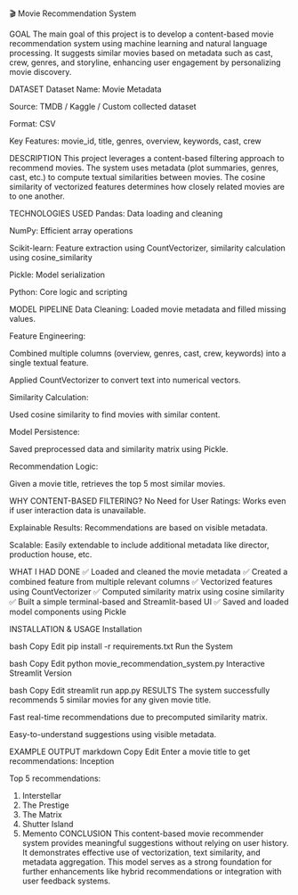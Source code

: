 🎬 Movie Recommendation System

GOAL
The main goal of this project is to develop a content-based movie recommendation system using machine learning and natural language processing. It suggests similar movies based on metadata such as cast, crew, genres, and storyline, enhancing user engagement by personalizing movie discovery.

DATASET
Dataset Name: Movie Metadata

Source: TMDB / Kaggle / Custom collected dataset

Format: CSV

Key Features: movie_id, title, genres, overview, keywords, cast, crew

DESCRIPTION
This project leverages a content-based filtering approach to recommend movies. The system uses metadata (plot summaries, genres, cast, etc.) to compute textual similarities between movies. The cosine similarity of vectorized features determines how closely related movies are to one another.

TECHNOLOGIES USED
Pandas: Data loading and cleaning

NumPy: Efficient array operations

Scikit-learn: Feature extraction using CountVectorizer, similarity calculation using cosine_similarity

Pickle: Model serialization

Python: Core logic and scripting

MODEL PIPELINE
Data Cleaning: Loaded movie metadata and filled missing values.

Feature Engineering:

Combined multiple columns (overview, genres, cast, crew, keywords) into a single textual feature.

Applied CountVectorizer to convert text into numerical vectors.

Similarity Calculation:

Used cosine similarity to find movies with similar content.

Model Persistence:

Saved preprocessed data and similarity matrix using Pickle.

Recommendation Logic:

Given a movie title, retrieves the top 5 most similar movies.

WHY CONTENT-BASED FILTERING?
No Need for User Ratings: Works even if user interaction data is unavailable.

Explainable Results: Recommendations are based on visible metadata.

Scalable: Easily extendable to include additional metadata like director, production house, etc.

WHAT I HAD DONE
✅ Loaded and cleaned the movie metadata
✅ Created a combined feature from multiple relevant columns
✅ Vectorized features using CountVectorizer
✅ Computed similarity matrix using cosine similarity
✅ Built a simple terminal-based and Streamlit-based UI
✅ Saved and loaded model components using Pickle

INSTALLATION & USAGE
Installation

bash
Copy
Edit
pip install -r requirements.txt
Run the System

bash
Copy
Edit
python movie_recommendation_system.py
Interactive Streamlit Version

bash
Copy
Edit
streamlit run app.py
RESULTS
The system successfully recommends 5 similar movies for any given movie title.

Fast real-time recommendations due to precomputed similarity matrix.

Easy-to-understand suggestions using visible metadata.

EXAMPLE OUTPUT
markdown
Copy
Edit
Enter a movie title to get recommendations: Inception

Top 5 recommendations:
1. Interstellar
2. The Prestige
3. The Matrix
4. Shutter Island
5. Memento
CONCLUSION
This content-based movie recommender system provides meaningful suggestions without relying on user history. It demonstrates effective use of vectorization, text similarity, and metadata aggregation. This model serves as a strong foundation for further enhancements like hybrid recommendations or integration with user feedback systems.

